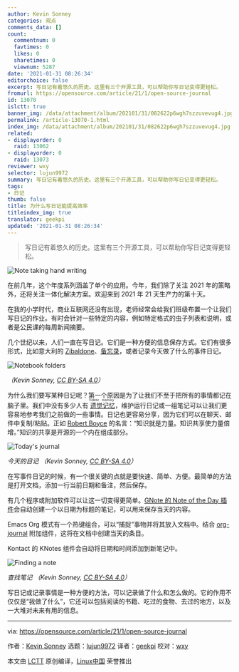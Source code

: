 ```yaml
---
author: Kevin Sonney
categories: 观点
comments_data: []
count:
  commentnum: 0
  favtimes: 0
  likes: 0
  sharetimes: 0
  viewnum: 5287
date: '2021-01-31 08:26:34'
editorchoice: false
excerpt: 写日记有着悠久的历史。这里有三个开源工具，可以帮助你写日记变得更轻松。
fromurl: https://opensource.com/article/21/1/open-source-journal
id: 13070
islctt: true
banner_img: /data/attachment/album/202101/31/082622p6wgh7szzuvevug4.jpg
permalink: /article-13070-1.html
index_img: /data/attachment/album/202101/31/082622p6wgh7szzuvevug4.jpg.thumb.jpg
related:
- displayorder: 0
  raid: 13062
- displayorder: 0
  raid: 13073
reviewer: wxy
selector: lujun9972
summary: 写日记有着悠久的历史。这里有三个开源工具，可以帮助你写日记变得更轻松。
tags:
- 日记
thumb: false
title: 为什么写日记能提高效率
titleindex_img: true
translator: geekpi
updated: '2021-01-31 08:26:34'
---
```



> 
> 写日记有着悠久的历史。这里有三个开源工具，可以帮助你写日记变得更轻松。
> 
> 
> 


![](/data/attachment/album/202101/31/082622p6wgh7szzuvevug4.jpg "Note taking hand writing")


在前几年，这个年度系列涵盖了单个的应用。今年，我们除了关注 2021 年的策略外，还将关注一体化解决方案。欢迎来到 2021 年 21 天生产力的第十天。


在我的小学时代，商业互联网还没有出现，老师经常会给我们班级布置一个让我们写日记的作业。有时会针对一些特定的内容，例如特定格式的虫子列表和说明，或者是公民课的每周新闻摘要。


几个世纪以来，人们一直在写日记。它们是一种方便的信息保存方式。它们有很多形式，比如意大利的 [Zibaldone](https://en.wikipedia.org/wiki/Zibaldone)、[备忘录](https://en.wikipedia.org/wiki/Commonplace_book)，或者记录今天做了什么的事件日记。


![Notebook folders](/data/attachment/album/202101/31/082636hmtxfv3an3mme3oo.png "Notebook folders")


*（Kevin Sonney, [CC BY-SA 4.0](https://creativecommons.org/licenses/by-sa/4.0/)）*


为什么我们要写某种日记呢？第一个原因是为了让我们不至于把所有的事情都记在脑子里。我们中没有多少人有<ruby> <a href="https://en.wikipedia.org/wiki/Eidetic_memory">  遗觉记忆 </a> <rt>  Eidetic memory </rt></ruby>，维护运行日记或一组笔记可以让我们更容易地参考我们之前做的一些事情。日记也更容易分享，因为它们可以在聊天、邮件中复制/粘贴。正如 [Robert Boyce](https://en.wikipedia.org/wiki/Robert_Boyce) 的名言：“知识就是力量。知识共享使力量倍增。”知识的共享是开源的一个内在组成部分。


![Today's journal](/data/attachment/album/202101/31/082637cgka7okzgnnmibki.png "Today's journal")


*今天的日记 （Kevin Sonney, [CC BY-SA 4.0](https://creativecommons.org/licenses/by-sa/4.0/)）*


在写事件日记的时候，有一个很关键的点就是要快速、简单、方便。最简单的方法是打开文档，添加一行当前日期和备注，然后保存。


有几个程序或附加软件可以让这一切变得更简单。[GNote 的 Note of the Day 插件](https://help.gnome.org/users/gnote/unstable/addin-noteoftheday.html.en)会自动创建一个以日期为标题的笔记，可以用来保存当天的内容。


Emacs Org 模式有一个热键组合，可以“捕捉”事物并将其放入文档中。结合 [org-journal](https://github.com/bastibe/org-journal) 附加组件，这将在文档中创建当天的条目。


Kontact 的 KNotes 组件会自动将日期和时间添加到新笔记中。


![Finding a note](/data/attachment/album/202101/31/082637ytthleszyevuv7ve.png "Finding a note")


*查找笔记 （Kevin Sonney, [CC BY-SA 4.0](https://creativecommons.org/licenses/by-sa/4.0/)）*


写日记或记录事情是一种方便的方法，可以记录做了什么和怎么做的。它的作用不仅仅是“我做了什么”，它还可以包括阅读的书籍、吃过的食物、去过的地方，以及一大堆对未来有用的信息。




---


via: <https://opensource.com/article/21/1/open-source-journal>


作者：[Kevin Sonney](https://opensource.com/users/ksonney) 选题：[lujun9972](https://github.com/lujun9972) 译者：[geekpi](https://github.com/geekpi) 校对：[wxy](https://github.com/wxy)


本文由 [LCTT](https://github.com/LCTT/TranslateProject) 原创编译，[Linux中国](https://linux.cn/) 荣誉推出